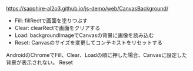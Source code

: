 https://sapphire-al2o3.github.io/js-demo/web/CanvasBackground/

- Fill: fillRectで画面を塗りつぶす
- Clear: clearRectで画面をクリアする
- Load: backgroundImageでCanvasの背景に画像を読み込む
- Reset: Canvasのサイズを変更してコンテキストをリセットする

AndroidのChromeでFill、Clear、Loadの順に押した場合、Canvasに設定した背景が表示されない。
Reset
